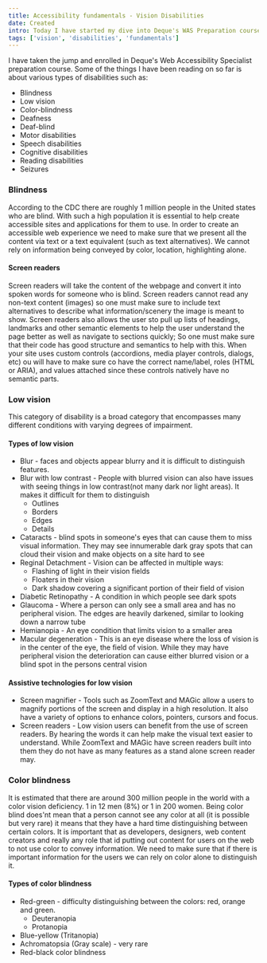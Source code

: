 ```yaml
---
title: Accessibility fundamentals - Vision Disabilities
date: Created
intro: Today I have started my dive into Deque's WAS Preparation course in learning about Accessibility Fundamentals - Disabilities, Guidelines, and Laws.
tags: ['vision', 'disabilities', 'fundamentals']
---
```


I have taken the jump and enrolled in Deque's Web Accessibility Specialist preparation course. Some of the things I have been reading on so far is about various types of disabilities such as: 

<ul class="list-columns">
    <li>Blindness</li>
    <li>Low vision</li>
    <li>Color-blindness</li>
    <li>Deafness</li>
    <li>Deaf-blind</li>
    <li>Motor disabilities</li>
    <li>Speech disabilities</li>
    <li>Cognitive disabilities</li>
    <li>Reading disabilities</li>
    <li>Seizures</li>
</ul>

### Blindness
According to the CDC there are roughly 1 million people in the United states who are blind. With such a high population it is essential to help create accessible sites and applications for them to use. In order to create an accessible web experience we need to make sure that we present all the content via text or a text equivalent (such as text alternatives). We cannot rely on information being conveyed by color, location, highlighting alone. 

#### Screen readers
Screen readers will take the content of the webpage and convert it into spoken words for someone who is blind. Screen readers cannot read any non-text content (images) so one must make sure to include text alternatives to describe what information/scenery the image is meant to show. Screen readers also allows the user sto pull up lists of headings, landmarks and other semantic elements to help the user understand the page better as well as navigate to sections quickly; So one must make sure that their code has good structure and semantics to help with this. When your site uses custom controls (accordions, media player controls, dialogs, etc) ou will have to make sure co have the correct name/label, roles (HTML or ARIA), and values attached since these controls natively have no semantic parts. 

### Low vision
This category of disability is a broad category that encompasses many different conditions with varying degrees of impairment. 

#### Types of low vision
* Blur - faces and objects appear blurry and it is difficult to distinguish features.
* Blur with low contrast - People with blurred vision can also have issues with seeing things in low contrast(not many dark nor light areas). It makes it difficult for them to distinguish
    * Outlines
    * Borders
    * Edges
    * Details
* Cataracts - blind spots in someone's eyes that can cause them to miss visual information. They  may see innumerable dark gray spots that can cloud their vision and make objects on a site hard to see
* Reginal Detachment - Vision can be affected in multiple ways: 
    * Flashing of light in their vision fields
    * Floaters in their vision
    * Dark shadow covering a significant portion of their field of vision
* Diabetic Retinopathy - A condition in which people see dark spots
* Glaucoma - Where a person can only see a small area and has no peripheral vision. The edges are heavily darkened, similar to looking down a narrow tube
* Hemianopia - An eye condition that limits vision to a smaller area
* Macular degeneration - This is an eye disease where the loss of vision is in the center of the eye, the field of vision. While they may have peripheral vision the deterioration can cause either blurred vision or a blind spot in the persons central vision

#### Assistive technologies for low vision
* Screen magnifier - Tools such as ZoomText and MAGic allow a users to magnify portions of the screen and display in a high resolution. It also have a variety of options to enhance colors, pointers, cursors and focus. 
* Screen readers - Low vision users can benefit from the use of screen readers. By hearing the words it can help make the visual text easier to understand. While ZoomText and MAGic have screen readers built into them they do not have as many features as a stand alone screen reader may. 

### Color blindness
It is estimated that there are around 300 million people in the world with a color vision deficiency. 1 in 12 men (8%) or 1 in 200 women. Being color blind does'nt mean that a person cannot see any color at all (it is possible but very rare) it means that they have a hard time distinguishing between certain colors. It is important that as developers, designers, web content creators and really any role that id putting out content for users on the web to not use color to convey information. We need to make sure that if there is important information for the users we can rely on color alone to distinguish it.  
#### Types of color blindness
* Red-green - difficulty distinguishing between the colors: red, orange  and green. 
    * Deuteranopia
    * Protanopia
* Blue-yellow (Tritanopia)
* Achromatopsia (Gray scale) - very rare
* Red-black color blindness 





